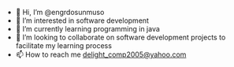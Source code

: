 - 👋 Hi, I’m @engrdosunmuso
- 👀 I’m interested in software development
- 🌱 I’m currently learning programming in java
- 💞️ I’m looking to collaborate on software development projects to facilitate my learning process
- 📫 How to reach me delight_comp2005@yahoo.com

<!---
engrdosunmuso/engrdosunmuso is a ✨ special ✨ repository because its `README.md` (this file) appears on your GitHub profile.
You can click the Preview link to take a look at your changes.
--->

